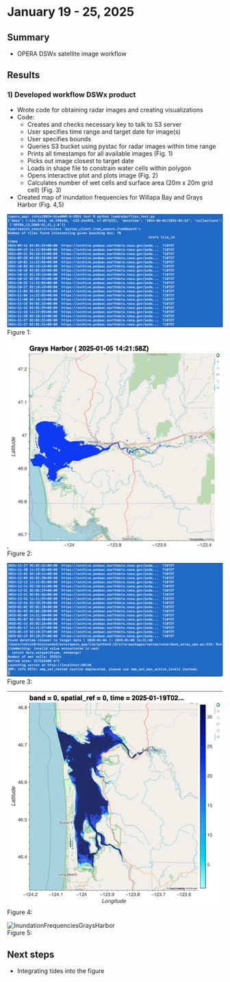 # January 19 - 25, 2025

## Summary
- OPERA DSWx satellite image workflow

## Results
### 1) Developed workflow DSWx product
- Wrote code for obtaining radar images and creating visualizations
- Code:
	- Creates and checks necessary key to talk to S3 server
	- User specifies time range and target date for image(s)
	- User specifies bounds
	- Queries S3 bucket using pystac for radar images within time range
	- Prints all timestamps for all available images (Fig. 1)
	- Picks out image closest to target date
	- Loads in shape file to constrain water cells within polygon
	- Opens interactive plot and plots image (Fig. 2)
	- Calculates number of wet cells and surface area (20m x 20m grid cell) (Fig. 3) 
- Created map of inundation frequencies for Willapa Bay and Grays Harbor (Fig. 4,5)


![ListImageTimestamps](../Figures/012325meeting/SampleDSWxTerminalOutput_01.png)<br>
Figure 1: 

![SampleDSWxImage](../Figures/012325meeting/SampleDSWxFig.png)<br>
Figure 2: 

![CalculatedCells](../Figures/012325meeting/SampleDSWxTerminalOutput_02.png)<br>
Figure 3: 

![InundationFrequenciesWillapaBay](../Figures/012325meeting/WillapaBayInundationFrequencies.png)<br>
Figure 4:

![InundationFrequenciesGraysHarbor](../Figures/012325meeting/GraysHarborInundationFrequencies)<br>
Figure 5:

## Next steps
- Integrating tides into the figure


 